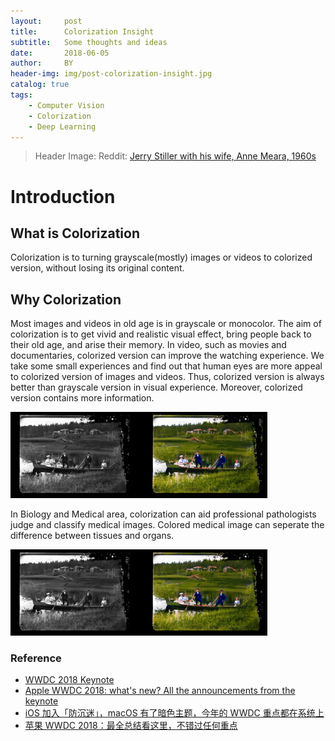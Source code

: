 ```yaml
---
layout:     post
title:      Colorization Insight
subtitle:   Some thoughts and ideas
date:       2018-06-05
author:     BY
header-img: img/post-colorization-insight.jpg
catalog: true
tags:
    - Computer Vision
    - Colorization
    - Deep Learning
---
```


> Header Image: Reddit: [Jerry Stiller with his wife, Anne Meara, 1960s](https://www.reddit.com/r/Colorization/comments/gi4aky/jerry_stiller_with_his_wife_anne_meara_1960s/) 

# Introduction

## What is Colorization

Colorization is to turning grayscale(mostly) images or videos to colorized version, without losing its original content.

## Why Colorization

Most images and videos in old age is in grayscale or monocolor. The aim of colorization is to get vivid and realistic visual effect, bring people back to their old age, and arise their memory. In video, such as movies and documentaries, colorized version can improve the watching experience. We take some small experiences and find out that human eyes are more appeal to colorized version of images and videos. Thus, colorized version is always better than grayscale version in visual experience. Moreover, colorized version contains more information.

![An colorized example](img/post-colorization-insight-example1.png)

In Biology and Medical area, colorization can aid professional pathologists judge and classify medical images. Colored medical image can seperate the difference between tissues and organs. 

![T2 MR Brain Images. From: Colorization and Automated Segmentation of Human T2 MR Brain Images for Characterization of Soft Tissues](img/post-colorization-insight-example1.png)


### Reference

- [WWDC 2018 Keynote](https://developer.apple.com/videos/play/wwdc2018/101/)
- [Apple WWDC 2018: what's new? All the announcements from the keynote](https://www.techradar.com/news/apple-wwdc-2018-keynote)
- [iOS 加入「防沉迷」，macOS 有了暗色主题，今年的 WWDC 重点都在系统上](http://www.ifanr.com/1043270)
- [苹果 WWDC 2018：最全总结看这里，不错过任何重点](https://sspai.com/post/44816)
 

